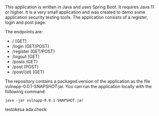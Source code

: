 This application is written in Java and uses Spring Boot. It requires Java 11 or higher.
It is a very small application and was created to demo some application security testing tools.
The application consists of a register, login and post page.

The endpoints are:
+ /           (GET)
+ /login      (GET/POST)
+ /register   (GET/POST)
+ /logout     (GET)
+ /posts      (GET)
+ /post       (POST)
+ /post/{id}  (GET)

The repository contains a packaged version of the application as the file vulnapp-0.0.1-SNAPSHOT.jar.
You can run the application locally with the following command: 
<p><code>java -jar vulnapp-0.0.1-SNAPSHOT.jar</code></p>
testokesa
áda
check
